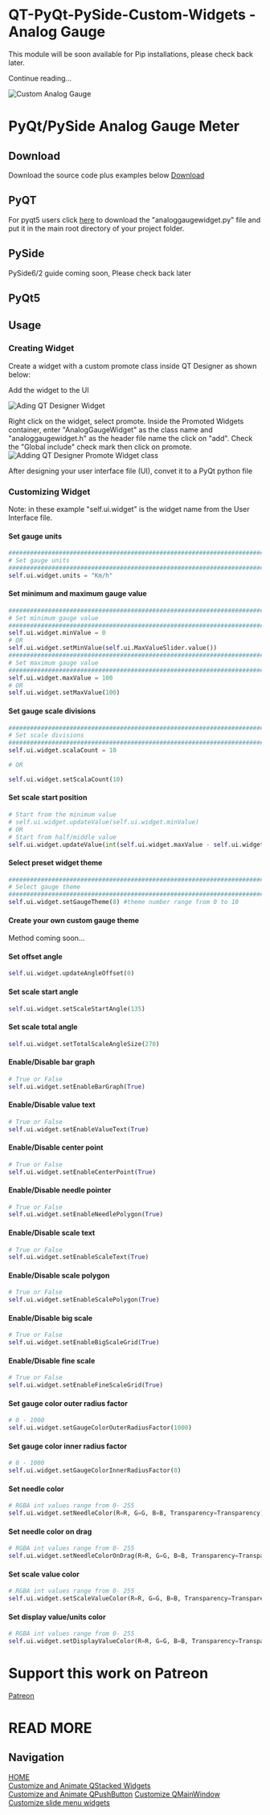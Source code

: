 # QT-PyQt-PySide-Custom-Widgets - Analog Gauge
This module will be soon available for Pip installations, please check back later.

Continue reading...

![Custom Analog Gauge](https://github.com/KhamisiKibet/QT-PyQt-PySide-Custom-Widgets/blob/main/images/qt-pyqt-pyside-analog-gauge.png?raw=true)

# PyQt/PySide Analog Gauge Meter

## Download

Download the source code plus examples below
[Download](https://github.com/KhamisiKibet/QT-PyQt-PySide-Custom-Widgets/tree/main/examples/AnalogGaugeMeterWidget)  


## PyQT
For pyqt5 users click [here](https://github.com/KhamisiKibet/QT-PyQt-PySide-Custom-Widgets/tree/main/examples/AnalogGaugeMeterWidget)  to download the "analoggaugewidget.py" file and put it in 
the main root directory of your project folder.

## PySide
PySide6/2 guide coming soon, Please check back later

## PyQt5

## Usage 

### Creating Widget
Create a widget with a custom promote class inside QT Designer as shown below:

Add the widget to the UI

![Ading QT Designer Widget](https://github.com/KhamisiKibet/QT-PyQt-PySide-Custom-Widgets/blob/main/images/25.png?raw=true)

Right click on the widget, select promote. Inside the Promoted Widgets container, enter "AnalogGaugeWidget" as the class name and "analoggaugewidget.h" as the header file name the click on "add".
Check the "Global include" check mark then click on promote.
![Adding QT Designer Promote Widget class](https://github.com/KhamisiKibet/QT-PyQt-PySide-Custom-Widgets/blob/main/images/26.png?raw=true)

After designing your user interface file (UI), convet it to a PyQt python file

### Customizing Widget

Note: in these example "self.ui.widget" is the widget name from the User Interface file.

#### Set gauge units 

```python
################################################################################################
# Set gauge units
################################################################################################
self.ui.widget.units = "Km/h"

```

#### Set minimum and maximum gauge value

```python
################################################################################################
# Set minimum gauge value
################################################################################################
self.ui.widget.minValue = 0
# OR
self.ui.widget.setMinValue(self.ui.MaxValueSlider.value())
################################################################################################
# Set maximum gauge value
################################################################################################
self.ui.widget.maxValue = 100
# OR
self.ui.widget.setMaxValue(100)

```

#### Set gauge scale divisions

```python
################################################################################################
# Set scale divisions
################################################################################################
self.ui.widget.scalaCount = 10

# OR

self.ui.widget.setScalaCount(10)

```

#### Set scale start position

```python
# Start from the minimum value
# self.ui.widget.updateValue(self.ui.widget.minValue)
# OR
# Start from half/middle value
self.ui.widget.updateValue(int(self.ui.widget.maxValue - self.ui.widget.minValue)/2)

```

#### Select preset widget theme

```python
################################################################################################
# Select gauge theme
################################################################################################
self.ui.widget.setGaugeTheme(8) #theme number range from 0 to 10

```

#### Create your own custom gauge theme

Method coming soon...

#### Set offset angle

```python
self.ui.widget.updateAngleOffset(0)

```

#### Set scale start angle

```python
self.ui.widget.setScaleStartAngle(135)

```

#### Set scale total angle

```python
self.ui.widget.setTotalScaleAngleSize(270)

```

#### Enable/Disable bar graph

```python
# True or False
self.ui.widget.setEnableBarGraph(True)

```

#### Enable/Disable value text

```python
# True or False
self.ui.widget.setEnableValueText(True)

```

#### Enable/Disable center point

```python
# True or False
self.ui.widget.setEnableCenterPoint(True)

```

#### Enable/Disable needle pointer

```python
# True or False
self.ui.widget.setEnableNeedlePolygon(True)

```

#### Enable/Disable scale text

```python
# True or False
self.ui.widget.setEnableScaleText(True)

```

#### Enable/Disable scale polygon

```python
# True or False
self.ui.widget.setEnableScalePolygon(True)

```

#### Enable/Disable big scale

```python
# True or False
self.ui.widget.setEnableBigScaleGrid(True)

```

#### Enable/Disable fine scale

```python
# True or False
self.ui.widget.setEnableFineScaleGrid(True)

```

#### Set gauge color outer radius factor

```python
# 0 - 1000
self.ui.widget.setGaugeColorOuterRadiusFactor(1000)

```

#### Set gauge color inner radius factor

```python
# 0 - 1000
self.ui.widget.setGaugeColorInnerRadiusFactor(0)

```

#### Set needle color

```python
# RGBA int values range from 0- 255
self.ui.widget.setNeedleColor(R=R, G=G, B=B, Transparency=Transparency)

```

#### Set needle color on drag

```python
# RGBA int values range from 0- 255
self.ui.widget.setNeedleColorOnDrag(R=R, G=G, B=B, Transparency=Transparency)

```

#### Set scale value color

```python
# RGBA int values range from 0- 255
self.ui.widget.setScaleValueColor(R=R, G=G, B=B, Transparency=Transparency)

```

#### Set display value/units color

```python
# RGBA int values range from 0- 255
self.ui.widget.setDisplayValueColor(R=R, G=G, B=B, Transparency=Transparency)

```

# Support this work on Patreon 
[Patreon](https://www.patreon.com/spinntv)  



# READ MORE
## Navigation
[HOME](https://khamisikibet.github.io/QT-PyQt-PySide-Custom-Widgets/)  
[Customize and Animate QStacked Widgets](https://khamisikibet.github.io/QT-PyQt-PySide-Custom-Widgets/docs/customize-qstacked-widgets.html)  
[Customize and Animate QPushButton](https://khamisikibet.github.io/QT-PyQt-PySide-Custom-Widgets/docs/customize-qpushbutton.html) 
[Customize QMainWindow](https://khamisikibet.github.io/QT-PyQt-PySide-Custom-Widgets/docs/customize-qmainwindow.html)  
[Customize slide menu widgets](https://khamisikibet.github.io/QT-PyQt-PySide-Custom-Widgets/docs/custom-slide-menu-widgets.html)




